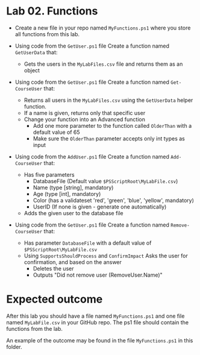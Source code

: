 # Lab 02. Functions

- Create a new file in your repo named `MyFunctions.ps1` where you store all functions from this lab.

- Using code from the `GetUser.ps1` file Create a function named `GetUserData` that:
  - Gets the users in the `MyLabFiles.csv` file and returns them as an object

- Using code from the `GetUser.ps1` file Create a function named `Get-CourseUser` that:
  - Returns all users in the `MyLabFiles.csv` using the `GetUserData` helper function.
  - If a name is given, returns only that specific user
  - Change your function into an Advanced function
    - Add one more parameter to the function called `OlderThan` with a default value of 65
    - Make sure the `OlderThan` parameter accepts only int types as input

- Using code from the `AddUser.ps1` file Create a function named `Add-CourseUser` that:
  - Has five parameters
    - DatabaseFile (Default value `$PSScriptRoot\MyLabFile.csv`)
    - Name (type [string], mandatory)
    - Age (type [int], mandatory)
    - Color (has a validateset 'red', 'green', 'blue', 'yellow', mandatory)
    - UserID (If none is given - generate one automatically)
  - Adds the given user to the database file

- Using code from the `GetUser.ps1` file Create a function named `Remove-CourseUser` that:
  - Has parameter `DatabaseFile` with a default value of `$PSScriptRoot\MyLabFile.csv`
  - Using `SupportsShouldProcess` and `ConfirmImpact` Asks the user for confirmation, and based on the answer
    - Deletes the user
    - Outputs "Did not remove user $($RemoveUser.Name)"

# Expected outcome

After this lab you should have a file named `MyFunctions.ps1` and one file named `MyLabFile.csv` in your GitHub repo. The ps1 file should contain the functions from the lab.

An example of the outcome may be found in the file `MyFunctions.ps1` in this folder.
